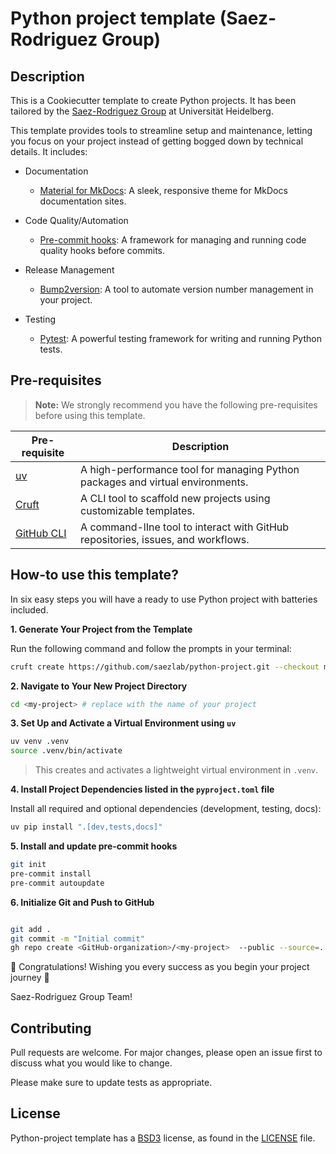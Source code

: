 # Python project template (Saez-Rodriguez Group)

## Description

This is a Cookiecutter template to create Python projects. It has been tailored by the [Saez-Rodriguez Group](https://saezlab.org/) at Universität Heidelberg.

This template provides tools to streamline setup and maintenance, letting you focus on your project instead of getting bogged down by technical details. It includes:

- Documentation
  - [Material for MkDocs](https://squidfunk.github.io/mkdocs-material/): A sleek, responsive theme for MkDocs documentation sites.

- Code Quality/Automation
  - [Pre-commit hooks](https://pre-commit.com/): A framework for managing and running code quality hooks before commits.

- Release Management
  - [Bump2version](https://github.com/c4urself/bump2version):  A tool to automate version number management in your project.

- Testing
  - [Pytest](https://docs.pytest.org/en/stable/):  A powerful testing framework for writing and running Python tests.


## Pre-requisites
> **Note:**   We strongly recommend you have the following pre-requisites before using this template.

| Pre-requisite                                                 | Description                                                                      |
| ------------------------------------------------------------- | -------------------------------------------------------------------------------- |
| [uv](https://docs.astral.sh/uv/getting-started/installation/) | A high-performance tool for managing Python packages and virtual environments.   |
| [Cruft](https://cruft.github.io/cruft/#installation)          | A CLI tool to scaffold new projects using customizable templates.                |
| [GitHub CLI](https://github.com/cli/cli#installation)         | A command-lIne tool to interact with GitHub repositories, issues, and workflows. |

## How-to use this template?

In six easy steps you will have a ready to use Python project with batteries included.

**1.  Generate Your Project from the Template**

  Run the following command and follow the prompts in your terminal:
  ```bash
  cruft create https://github.com/saezlab/python-project.git --checkout master
  ```

**2. Navigate to Your New Project Directory**
```bash
cd <my-project> # replace with the name of your project
```

**3. Set Up and Activate a Virtual Environment using `uv`**
```bash
uv venv .venv
source .venv/bin/activate
```
> This creates and activates a lightweight virtual environment in `.venv`.

**4. Install Project Dependencies listed in the `pyproject.toml` file**

  Install all required and optional dependencies (development, testing, docs):
  ```bash
  uv pip install ".[dev,tests,docs]"
  ```

**5. Install and update pre-commit hooks**
```bash
git init
pre-commit install
pre-commit autoupdate
```

**6. Initialize Git and Push to GitHub**
```bash

git add .
git commit -m "Initial commit"
gh repo create <GitHub-organization>/<my-project>  --public --source=. --push
```


🎉 Congratulations! Wishing you every success as you begin your project journey 🚀

Saez-Rodriguez Group Team!

## Contributing

Pull requests are welcome. For major changes, please open an issue first
to discuss what you would like to change.

Please make sure to update tests as appropriate.

## License

Python-project template has a [BSD3](https://opensource.org/license/bsd-3-clause) license, as found in the [LICENSE](./LICENSE) file.
